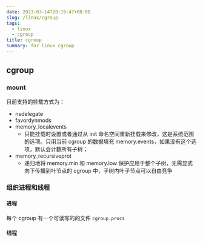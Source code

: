 ```yaml
---
date: 2023-03-14T20:19:47+08:00
slug: /linux/cgroup
tags:
  - linux
  - cgroup
title: cgroup
summary: for linux cgroup
---
```

## cgroup

### mount

目前支持的挂载方式为：
- nsdelegate
- favordynmods
- memory_localevents
    - 只能挂载时设置或者通过从 init 命名空间重新挂载来修改，这是系统范围的选项。只用当前 cgroup 的数据填充 memory.events，如果没有这个选项，默认会计数所有子树；
- memory_recursiveprot
    - 递归地将 memory.min 和 memory.low 保护应用于整个子树，无需显式向下传播到叶节点的 cgroup 中，子树内叶子节点可以自由竞争

### 组织进程和线程

#### 进程
 每个 cgroup 有一个可读写的的文件 `cgroup.procs`

#### 线程